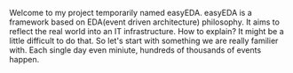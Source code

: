 Welcome to my project temporarily named easyEDA. easyEDA is a framework based on EDA(event driven architecture) philosophy. It aims to reflect the real world into an IT infrastructure. How to explain? It might be a little difficult to do that. So let's start with something we are really familier with. Each single day even miniute, hundreds of thousands of events happen.
